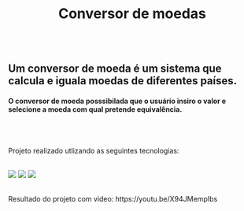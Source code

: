 <h1 align = "center">Conversor de moedas</h1>
<br>
<br>
<h2>Um conversor de moeda é um sistema que calcula e iguala moedas de diferentes países. </h2>
<h4>O conversor de moeda posssibilada que o usuário insiro o valor e selecione a moeda com qual pretende equivalência. </h3>
<br>
<br>
<p>Projeto realizado utlizando as seguintes tecnologias:</p>
<br>
<img src=https://img.shields.io/badge/HTML5-E34F26?style=for-the-badge&logo=html5&logoColor=white>
<img src=https://img.shields.io/badge/CSS3-1572B6?style=for-the-badge&logo=css3&logoColor=white>
<img src=https://img.shields.io/badge/JavaScript-323330?style=for-the-badge&logo=javascript&logoColor=F7DF1E>
<br>
<br>
<p>Resultado do projeto com video:
https://youtu.be/X94JMempIbs
<br>
<br>

    


